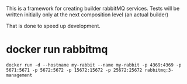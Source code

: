 This is a framework for creating builder rabbitMQ services.
Tests will be written initially only at the next composition level (an actual builder)

That is done to speed up development.

# docker run rabbitmq
`docker run -d --hostname my-rabbit --name my-rabbit -p 4369:4369 -p 5671:5671 -p 5672:5672 -p 15672:15672 -p 25672:25672 rabbitmq:3-management`
